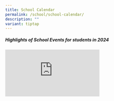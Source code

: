 ```yaml
---
title: School Calendar
permalink: /school/school-calendar/
description: ""
variant: tiptap
---
```

<h5>Highlights of School Events for students in 2024</h5><div class="iframe-wrapper"><iframe allowfullscreen="true" frameborder="0" src="https://calendar.google.com/calendar/embed?height=600&amp;wkst=1&amp;bgcolor=%23ffffff&amp;ctz=Asia%2FSingapore&amp;src=Y19kYzU0MThiMjA1ZjUzZjA4NWZmNmVlMTM4ZTc2YWJmZmExYTVkMDEyMzFhNTMzYmIxYzZkMDA4ZWZjOGRjNmFmQGdyb3VwLmNhbGVuZGFyLmdvb2dsZS5jb20&amp;src=bW9lLmVkdS5zZ19wbzZnYWNjcHVhb28xdWZ1dWowYTdhbjBlMEBncm91cC5jYWxlbmRhci5nb29nbGUuY29t&amp;color=%23D81B60&amp;color=%23F6BF26"></iframe></div><p></p>